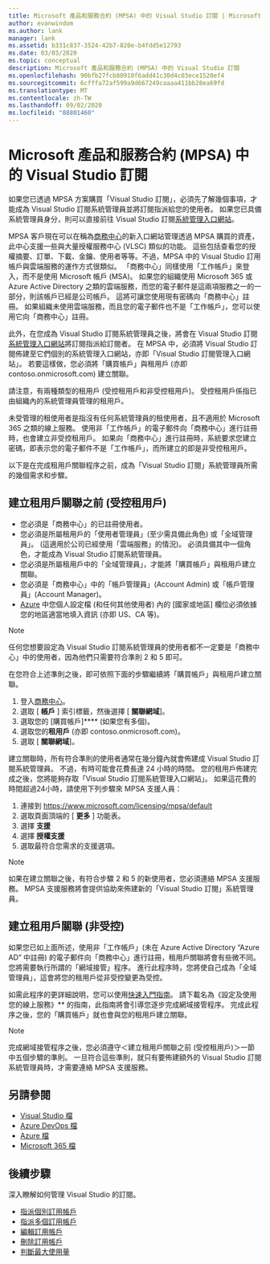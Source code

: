 ```yaml
---
title: Microsoft 產品和服務合約 (MPSA) 中的 Visual Studio 訂閱 | Microsoft Docs
author: evanwindom
ms.author: lank
manager: lank
ms.assetid: b331c837-3524-42b7-820e-b4fdd5e12793
ms.date: 03/03/2020
ms.topic: conceptual
description: Microsoft 產品和服務合約 (MPSA) 中的 Visual Studio 訂閱
ms.openlocfilehash: 90bfb27fcb80910f6add41c30d4c03ece1520ef4
ms.sourcegitcommit: 6cfffa72af599a9d667249caaaa411bb28ea69fd
ms.translationtype: MT
ms.contentlocale: zh-TW
ms.lasthandoff: 09/02/2020
ms.locfileid: "88801460"
---
```

# <a name="visual-studio-subscriptions-in-a-microsoft-products-and-services-agreement-mpsa"></a>Microsoft 產品和服務合約 (MPSA) 中的 Visual Studio 訂閱
如果您已透過 MPSA 方案購買「Visual Studio 訂閱」，必須先了解幾個事項，才能成為 Visual Studio 訂閱系統管理員並將訂閱指派給您的使用者。 如果您已具備系統管理員身分，則可以直接前往 Visual Studio 訂閱[系統管理入口網站](https://manage.visualstudio.com/)。

MPSA 客戶現在可以在稱為[商務中心](https://businessaccount.microsoft.com/Customer)的新入口網站管理透過 MPSA 購買的資產，此中心支援一些與大量授權服務中心 (VLSC) 類似的功能。 這些包括查看您的授權摘要、訂單、下載、金鑰、使用者等等。不過，MPSA 中的 Visual Studio 訂用帳戶與雲端服務的運作方式很類似。 「商務中心」同樣使用「工作帳戶」來登入，而不是使用 Microsoft 帳戶 (MSA)。 如果您的組織使用 Microsoft 365 或 Azure Active Directory 之類的雲端服務，而您的電子郵件是這兩項服務之一的一部分，則該帳戶已經是公司帳戶。 這將可讓您使用現有密碼向「商務中心」註冊。 如果組織未使用雲端服務，而且您的電子郵件也不是「工作帳戶」，您可以使用它向「商務中心」註冊。

此外，在您成為 Visual Studio 訂閱系統管理員之後，將會在 Visual Studio 訂閱[系統管理入口網站](https://manage.visualstudio.com/)將訂閱指派給訂閱者。 在 MPSA 中，必須將 Visual Studio 訂閱佈建至它們個別的系統管理入口網站，亦即「Visual Studio 訂閱管理入口網站」。 若要這樣做，您必須將「購買帳戶」與租用戶 (亦即 contoso.onmicrosoft.com) 建立關聯。

請注意，有兩種類型的租用戶 (受控租用戶和非受控租用戶)。 受控租用戶係指已由組織內的系統管理員管理的租用戶。

未受管理的租使用者是指沒有任何系統管理員的租使用者，且不適用於 Microsoft 365 之類的線上服務。 使用非「工作帳戶」的電子郵件向「商務中心」進行註冊時，也會建立非受控租用戶。 如果向「商務中心」進行註冊時，系統要求您建立密碼，即表示您的電子郵件不是「工作帳戶」，而所建立的即是非受控租用戶。

以下是在完成租用戶關聯程序之前，成為「Visual Studio 訂閱」系統管理員所需的幾個需求和步驟。

## <a name="pre-tenant-association-managed-tenant"></a>建立租用戶關聯之前 (受控租用戶)
- 您必須是「商務中心」的已註冊使用者。
- 您必須是所屬租用戶的「使用者管理員」(至少需具備此角色) 或「全域管理員」。 (這適用於公司已經使用「雲端服務」的情況)。 必須具備其中一個角色，才能成為 Visual Studio 訂閱系統管理員。
- 您必須是所屬租用戶中的「全域管理員」，才能將「購買帳戶」與租用戶建立關聯。
- 您必須是「商務中心」中的「帳戶管理員」(Account Admin) 或「帳戶管理員」(Account Manager)。
- [Azure](https://portal.azure.com/) 中您個人設定檔 (和任何其他使用者) 內的 [國家或地區] 欄位必須依據您的地區適當地填入資訊 (亦即 US、CA 等)。 

> [!NOTE]
> 任何您想要設定為 Visual Studio 訂閱系統管理員的使用者都不一定要是「商務中心」中的使用者，因為他們只需要符合準則 2 和 5 即可。

在您符合上述準則之後，即可依照下面的步驟繼續將「購買帳戶」與租用戶建立關聯。
1. 登入[商務中心](https://businessaccount.microsoft.com/Customer)。
2. 選取 [ **帳戶** ] 索引標籤，然後選擇 [ **關聯網域**]。
3. 選取您的 [購買帳戶]**** (如果您有多個)。
4. 選取您的**租用戶** (亦即 contoso.onmicrosoft.com)。
5. 選取 [ **關聯網域**]。

建立關聯時，所有符合準則的使用者通常在幾分鐘內就會佈建成 Visual Studio 訂閱系統管理員。 不過，有時可能會花費長達 24 小時的時間。 您的租用戶佈建完成之後，您將能夠存取「Visual Studio 訂閱系統管理入口網站」。 如果這花費的時間超過24小時，請使用下列步驟來 MPSA 支援人員：
1. 連接到 <https://www.microsoft.com/licensing/mpsa/default>
2. 選取頁面頂端的 [ **更多** ] 功能表。 
3. 選擇 **支援**
4. 選擇 **授權支援**
5. 選取最符合您需求的支援選項。 

> [!NOTE]
> 如果在建立關聯之後，有符合步驟 2 和 5 的新使用者，您必須連絡 MPSA 支援服務。 MPSA 支援服務將會提供協助來佈建新的「Visual Studio 訂閱」系統管理員。

## <a name="tenant-association-unmanaged"></a>建立租用戶關聯 (非受控)
如果您已如上面所述，使用非「工作帳戶」(未在 Azure Active Directory “Azure AD” 中註冊) 的電子郵件向「商務中心」進行註冊，租用戶關聯將會有些微不同。 您將需要執行所謂的「網域接管」程序。 進行此程序時，您將使自己成為「全域管理員」，這會將您的租用戶從非受控變更為受控。

如需此程序的更詳細說明，您可以使用[快速入門指南](https://www.microsoft.com/Licensing/existing-customer/business-center-training-and-resources.aspx)。 請下載名為《設定及使用您的線上服務》** 的指南，此指南將會引導您逐步完成網域接管程序。 完成此程序之後，您的「購買帳戶」就也會與您的租用戶建立關聯。

> [!NOTE]
> 完成網域接管程序之後，您必須遵守＜建立租用戶關聯之前 (受控租用戶)＞一節中五個步驟的準則。 一旦符合這些準則，就只有要佈建額外的 Visual Studio 訂閱系統管理員時，才需要連絡 MPSA 支援服務。

## <a name="see-also"></a>另請參閱
- [Visual Studio 檔](https://docs.microsoft.com/visualstudio/)
- [Azure DevOps 檔](https://docs.microsoft.com/azure/devops/)
- [Azure 檔](https://docs.microsoft.com/azure/)
- [Microsoft 365 檔](https://docs.microsoft.com/microsoft-365/)

## <a name="next-steps"></a>後續步驟
深入瞭解如何管理 Visual Studio 的訂閱。
- [指派個別訂用帳戶](assign-license.md)
- [指派多個訂用帳戶](assign-license-bulk.md)
- [編輯訂用帳戶](edit-license.md)
- [刪除訂用帳戶](delete-license.md)
- [判斷最大使用量](maximum-usage.md)
